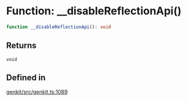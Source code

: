 # Function: \_\_disableReflectionApi()

```ts
function __disableReflectionApi(): void
```

## Returns

`void`

## Defined in

[genkit/src/genkit.ts:1089](https://github.com/firebase/genkit/blob/86a563873fbb9affe6f57f066fad8793cf01ed99/js/genkit/src/genkit.ts#L1089)
